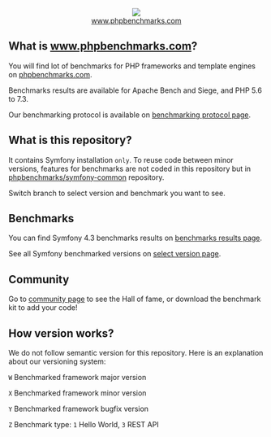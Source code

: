 <p align="center">
  <img src="http://www.phpbenchmarks.com/images/logo_github.png">
  <br>
  <a href="http://www.phpbenchmarks.com" target="_blank">www.phpbenchmarks.com</a>
</p>

## What is www.phpbenchmarks.com?

You will find lot of benchmarks for PHP frameworks and template engines on [phpbenchmarks.com](http://www.phpbenchmarks.com).

Benchmarks results are available for Apache Bench and Siege, and PHP 5.6 to 7.3.

Our benchmarking protocol is available on [benchmarking protocol page](http://www.phpbenchmarks.com/en/documentation/benchmarking-protocol).

## What is this repository?

It contains Symfony installation `only`.
To reuse code between minor versions, features for benchmarks are not coded in this repository
but in [phpbenchmarks/symfony-common](https://github.com/phpbenchmarks/symfony-common) repository.

Switch branch to select version and benchmark you want to see.

## Benchmarks

You can find Symfony 4.3 benchmarks results on
[benchmarks results page](http://www.phpbenchmarks.com/en/benchmark/symfony/4.3).

See all Symfony benchmarked versions on [select version page](http://www.phpbenchmarks.com/en/benchmark/symfony/version).

## Community

Go to [community page](http://www.phpbenchmarks.com/en/community) to see the Hall of fame, or download the benchmark kit to add your code!

## How version works?

We do not follow semantic version for this repository. Here is an explanation about our versioning system:

`W` Benchmarked framework major version

`X` Benchmarked framework minor version

`Y` Benchmarked framework bugfix version

`Z` Benchmark type: `1` Hello World, `3` REST API
